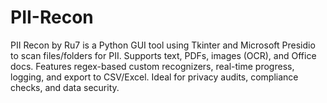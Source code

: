 # PII-Recon
PII Recon by Ru7 is a Python GUI tool using Tkinter and Microsoft Presidio to scan files/folders for PII. Supports text, PDFs, images (OCR), and Office docs. Features regex-based custom recognizers, real-time progress, logging, and export to CSV/Excel. Ideal for privacy audits, compliance checks, and data security.
